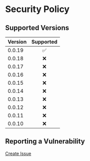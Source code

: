 # Security Policy

## Supported Versions

| Version | Supported          |
| :------ | :----------------: |
| 0.0.19  | :white_check_mark: |
| 0.0.18  | :x:                |
| 0.0.17  | :x:                |
| 0.0.16  | :x:                |
| 0.0.15  | :x:                |
| 0.0.14  | :x:                |
| 0.0.13  | :x:                |
| 0.0.12  | :x:                |
| 0.0.11  | :x:                |
| 0.0.10  | :x:                |

## Reporting a Vulnerability

[Create Issue](https://github.com/gregoranders/nodejs-create-release/issues/new?labels=bug&template=bug_report.md&title=Security+Issue)
